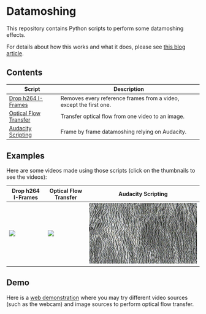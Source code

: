 # Datamoshing

This repository contains Python scripts to perform some datamoshing effects.

For details about how this works and what it does, please see [this blog article](https://chalier.fr/blog/datamoshing).

## Contents

Script | Description
------ | -----------
[Drop h264 I-Frames](drop-h264-iframes/) | Removes every reference frames from a video, except the first one.
[Optical Flow Transfer](optical-flow-transfer/) | Transfer optical flow from one video to an image.
[Audacity Scripting](audacity-scripting/) | Frame by frame datamoshing relying on Audacity.

## Examples

Here are some videos made using those scripts (click on the thumbnails to see the videos):

Drop h264 I-Frames | Optical Flow Transfer | Audacity Scripting
------------------ | --------------------- | ------------------
[![](drop-h264-iframes/example.gif)](https://drive.chalier.fr/protected/datamoshing/sunrise-dive.mp4) | [![](optical-flow-transfer/example.gif)](https://drive.chalier.fr/protected/datamoshing/optical-flow-transfer-output.mp4) | ![](audacity-scripting/example.gif)

## Demo

Here is a [web demonstration](https://chalier.fr/datamoshing/) where you may try different video sources (such as the webcam) and image sources to perform optical flow transfer.
